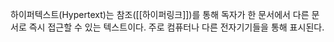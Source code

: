 하이퍼텍스트(Hypertext)는 참조([[하이퍼링크]])를 통해 독자가 한 문서에서 다른 문서로 즉시 접근할 수 있는 텍스트이다. 주로 컴퓨터나 다른 전자기기들을 통해 표시된다.